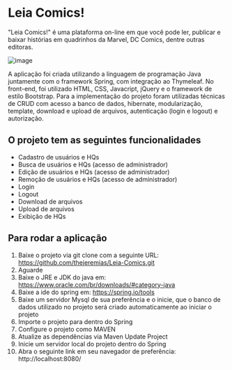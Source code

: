 # Leia Comics!
"Leia Comics!" é uma plataforma on-line em que você pode ler, publicar e baixar histórias em quadrinhos da Marvel, DC Comics, dentre outras editoras.         

![image](https://user-images.githubusercontent.com/53026536/111553394-0d533100-8763-11eb-977a-311c765ac579.png)

A aplicação foi criada utilizando a linguagem de programação Java juntamente com o framework Spring, com integração ao Thymeleaf. No front-end, foi utilizado HTML, CSS, Javacript, jQuery e o framework de estilo Bootstrap.
Para a implementação do projeto foram utilizadas técnicas de CRUD com acesso a banco de dados, hibernate, modularização, template, download e upload de arquivos, autenticação (login e logout) e autorização.

## O projeto tem as seguintes funcionalidades
* Cadastro de usuários e HQs
* Busca de usuários e HQs (acesso de administrador)
* Edição de usuários e HQs (acesso de administrador)
* Remoção de usuários e HQs (acesso de administrador)
* Login
* Logout
* Download de arquivos
* Upload de arquivos
* Exibição de HQs

## Para rodar a aplicação   
1. Baixe o projeto via git clone com a seguinte URL: https://github.com/thejeremias/Leia-Comics.git
2. Aguarde
3. Baixe o JRE e JDK do java em: https://www.oracle.com/br/downloads/#category-java
4. Baixe a ide do spring em: https://spring.io/tools
5. Baixe um servidor Mysql de sua preferência e o inicie, que o banco de dados utilizado no projeto será criado automaticamente ao iniciar o projeto
6. Importe o projeto para dentro do Spring 
7. Configure o projeto como MAVEN
8. Atualize as dependências via Maven Update Project
9. Inicie um servidor local do projeto dentro do Spring 
10. Abra o seguinte link em seu navegador de preferência: http://localhost:8080/

